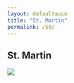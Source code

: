 ```yaml
---
layout: defaultauco
title: "St. Martin"
permalink: /50/
---
```

<div class="container-0">
    <div class="container-title">
        <span class="country"><h2>St. Martin</h2></span>
        <div class="photo-co">
          <img src="https://www.worldatlas.com/r/w960-q80/upload/8d/2e/14/saint-martin-island-map.jpg" >
    </div>
</div>

<!-- partial -->